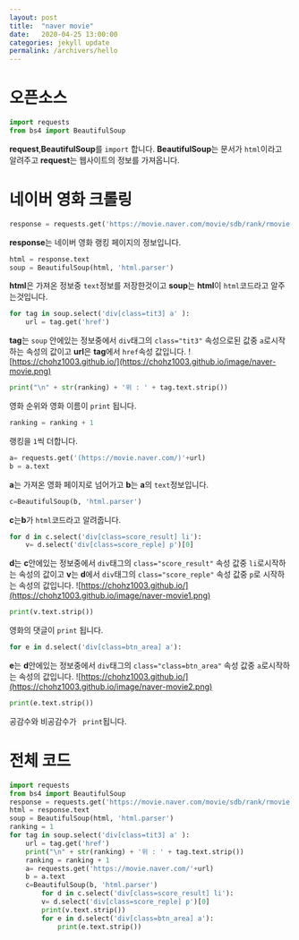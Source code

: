 ```yaml
---
layout: post
title:  "naver movie"
date:   2020-04-25 13:00:00
categories: jekyll update
permalink: /archivers/hello
---
```



# 오픈소스

```python
import requests
from bs4 import BeautifulSoup
```

**request**,**BeautifulSoup**를  ``import`` 합니다.
**BeautifulSoup**는 문서가  ``html``이라고  알려주고
**request**는 웹사이트의 정보를 가져옵니다.
# 네이버 영화 크롤링
```python
response = requests.get('https://movie.naver.com/movie/sdb/rank/rmovie.nhn')
```
**response**는 네이버  영화 랭킹 페이지의 정보입니다.
```python
html = response.text  
soup = BeautifulSoup(html, 'html.parser') 
```
**html**은 가져온 정보중 ``text``정보를 저장한것이고
**soup**는 **html**이 ``html``코드라고 알주는것입니다.

```python
for tag in soup.select('div[class=tit3] a' ):  
	url = tag.get('href')
```
**tag**는 ``soup`` 안에있는 정보중에서 ``div``태그의 ``class="tit3"`` 속성으로된 값중 ``a``로시작하는 속성의 값이고
**url**은 **tag**에서 ``href``속성 값입니다.
![https://chohz1003.github.io/](https://chohz1003.github.io/image/naver-movie.png)

```python
print("\n" + str(ranking) + '위 : ' + tag.text.strip())
```
영화 순위와 영화 이름이 ``print`` 됩니다.

```python
ranking = ranking + 1
```
랭킹을 ``1``씩 더합니다.

```python
a= requests.get('(https://movie.naver.com/)'+url)
b = a.text
```
**a**는 가져온 영화  페이지로 넘어가고
**b**는 **a**의 ``text``정보입니다.
```python
c=BeautifulSoup(b, 'html.parser')
```
**c**는**b**가 ``html``코드라고 알려줍니다.


```python
for d in c.select('div[class=score_result] li'):  
	v= d.select('div[class=score_reple] p')[0]
```
**d**는 **c**안에있는 정보중에서 ``div``태그의 ``class="score_result"`` 속성 값중 ``li``로시작하는 속성의 값이고
**v**는 **d**에서 ``div``태그의 ``class="score_reple"`` 속성 값중 ``p``로 시작하는 속성의 값입니다.
![https://chohz1003.github.io/](https://chohz1003.github.io/image/naver-movie1.png)
```python
print(v.text.strip())
```
영화의 댓글이 ``print`` 됩니다.

```python
for e in d.select('div[class=btn_area] a'):  
```
**e**는 **d**안에있는 정보중에서 ``div``태그의 ``class="class=btn_area"`` 속성 값중 ``a``로시작하는 속성의 값입니다.
![https://chohz1003.github.io/](https://chohz1003.github.io/image/naver-movie2.png)
```python
print(e.text.strip())
```
공감수와 비공감수가 `` print``됩니다.

# 전체 코드
```python
import requests  
from bs4 import BeautifulSoup  
response = requests.get('https://movie.naver.com/movie/sdb/rank/rmovie.nhn')  
html = response.text  
soup = BeautifulSoup(html, 'html.parser')  
ranking = 1  
for tag in soup.select('div[class=tit3] a' ):  
	url = tag.get('href')  
	print("\n" + str(ranking) + '위 : ' + tag.text.strip())  
	ranking = ranking + 1  
	a= requests.get('https://movie.naver.com/'+url)  
	b = a.text  
	c=BeautifulSoup(b, 'html.parser')  
		for d in c.select('div[class=score_result] li'):  
		v= d.select('div[class=score_reple] p')[0]  
		print(v.text.strip())  
		for e in d.select('div[class=btn_area] a'):  
			print(e.text.strip())
